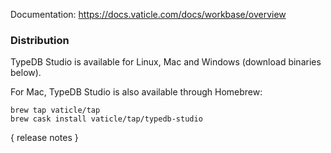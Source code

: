 Documentation: https://docs.vaticle.com/docs/workbase/overview

### Distribution

TypeDB Studio is available for Linux, Mac and Windows (download binaries below). 

For Mac, TypeDB Studio is also available through Homebrew:
```
brew tap vaticle/tap
brew cask install vaticle/tap/typedb-studio
```

{ release notes }
